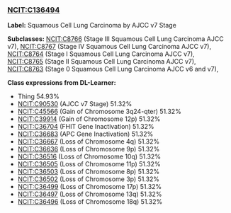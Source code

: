 
### [NCIT:C136494](http://purl.obolibrary.org/obo/NCIT_C136494)
**Label:** Squamous Cell Lung Carcinoma by AJCC v7 Stage

**Subclasses:** [NCIT:C8766](http://purl.obolibrary.org/obo/NCIT_C8766) (Stage III Squamous Cell Lung Carcinoma AJCC v7), [NCIT:C8767](http://purl.obolibrary.org/obo/NCIT_C8767) (Stage IV Squamous Cell Lung Carcinoma AJCC v7), [NCIT:C8764](http://purl.obolibrary.org/obo/NCIT_C8764) (Stage I Squamous Cell Lung Carcinoma AJCC v7), [NCIT:C8765](http://purl.obolibrary.org/obo/NCIT_C8765) (Stage II Squamous Cell Lung Carcinoma AJCC v7), [NCIT:C8763](http://purl.obolibrary.org/obo/NCIT_C8763) (Stage 0 Squamous Cell Lung Carcinoma AJCC v6 and v7), 

**Class expressions from DL-Learner:**

- Thing 54.93%
- [NCIT:C90530](http://purl.obolibrary.org/obo/NCIT_C90530) (AJCC v7 Stage) 51.32%
- [NCIT:C45566](http://purl.obolibrary.org/obo/NCIT_C45566) (Gain of Chromosome 3q24-qter) 51.32%
- [NCIT:C39914](http://purl.obolibrary.org/obo/NCIT_C39914) (Gain of Chromosome 12p) 51.32%
- [NCIT:C36704](http://purl.obolibrary.org/obo/NCIT_C36704) (FHIT Gene Inactivation) 51.32%
- [NCIT:C36683](http://purl.obolibrary.org/obo/NCIT_C36683) (APC Gene Inactivation) 51.32%
- [NCIT:C36667](http://purl.obolibrary.org/obo/NCIT_C36667) (Loss of Chromosome 4q) 51.32%
- [NCIT:C36636](http://purl.obolibrary.org/obo/NCIT_C36636) (Loss of Chromosome 9p) 51.32%
- [NCIT:C36516](http://purl.obolibrary.org/obo/NCIT_C36516) (Loss of Chromosome 10q) 51.32%
- [NCIT:C36505](http://purl.obolibrary.org/obo/NCIT_C36505) (Loss of Chromosome 11p) 51.32%
- [NCIT:C36503](http://purl.obolibrary.org/obo/NCIT_C36503) (Loss of Chromosome 8p) 51.32%
- [NCIT:C36502](http://purl.obolibrary.org/obo/NCIT_C36502) (Loss of Chromosome 3p) 51.32%
- [NCIT:C36499](http://purl.obolibrary.org/obo/NCIT_C36499) (Loss of Chromosome 17p) 51.32%
- [NCIT:C36497](http://purl.obolibrary.org/obo/NCIT_C36497) (Loss of Chromosome 13q) 51.32%
- [NCIT:C36496](http://purl.obolibrary.org/obo/NCIT_C36496) (Loss of Chromosome 18q) 51.32%


